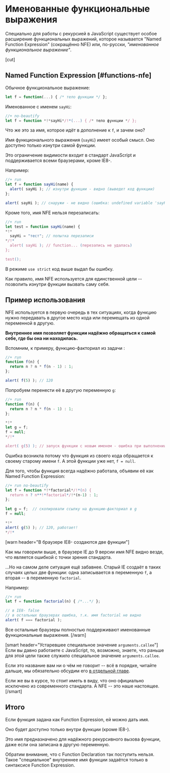 # Именованные функциональные выражения

Специально для работы с рекурсией в JavaScript существует особое расширение функциональных выражений, которое называется "Named Function Expression" (сокращённо NFE) или, по-русски, *"именованное функциональное выражение"*.

[cut]


## Named Function Expression [#functions-nfe]

Обычное функциональное выражение:
```js
let f = function(...) { /* тело функции */ };
```

Именованное с именем `sayHi`:

```js
//+ no-beautify
let f = function *!*sayHi*/!*(...) { /* тело функции */ };
```

Что же это за имя, которое идёт в дополнение к `f`, и зачем оно?

Имя функционального выражения (`sayHi`) имеет особый смысл. Оно доступно только изнутри самой функции.

Это ограничение видимости входит в стандарт JavaScript и поддерживается всеми браузерами, кроме IE8-.

Например:

```js
//+ run
let f = function sayHi(name) {
  alert( sayHi ); // изнутри функции - видно (выведет код функции) 
};

alert( sayHi ); // снаружи - не видно (ошибка: undefined variable 'sayHi')
```

Кроме того, имя NFE нельзя перезаписать:

```js
//+ run
let test = function sayHi(name) {
*!*
  sayHi = "тест"; // попытка перезаписи
*/!*
  alert( sayHi ); // function... (перезапись не удалась)
};

test();
```

В режиме `use strict` код выше выдал бы ошибку.

Как правило, имя NFE используется для единственной цели -- позволить изнутри функции вызвать саму себя.

## Пример использования 

NFE используется в первую очередь в тех ситуациях, когда функцию нужно передавать в другое место кода или перемещать из одной переменной в другую. 

**Внутреннее имя позволяет функции надёжно обращаться к самой себе, где бы она ни находилась.**

Вспомним, к примеру, функцию-факториал из задачи [](/task/factorial):

```js
//+ run
function f(n) {
  return n ? n * f(n - 1) : 1;
};

alert( f(5) ); // 120
```

Попробуем перенести её в другую переменную `g`:

```js
//+ run
function f(n) {
  return n ? n * f(n - 1) : 1;
};

*!*
let g = f;
f = null;
*/!*

alert( g(5) ); // запуск функции с новым именем - ошибка при выполнении!
```

Ошибка возникла потому что функция из своего кода обращается к своему старому имени `f`. А этой функции уже нет, `f = null`.

Для того, чтобы функция всегда надёжно работала, объявим её как Named Function Expression:

```js
//+ run no-beautify
let f = function *!*factorial*/!*(n) { 
  return n ? n**!*factorial*/!*(n-1) : 1;
};
 
let g = f;  // скопировали ссылку на функцию-факториал в g
f = null;

*!*
alert( g(5) ); // 120, работает!
*/!*
```

[warn header="В браузере IE8- создаются две функции"]

Как мы говорили выше, в браузере IE до 9 версии имя NFE видно везде, что является ошибкой с точки зрения стандарта.

...Но на самом деле ситуация ещё забавнее. Старый IE создаёт в таких случаях целых две функции: одна записывается в переменную `f`, а вторая -- в переменную `factorial`.

Например:

```js
//+ run
let f = function factorial(n) { /*...*/ };

// в IE8- false
// в остальных браузерах ошибка, т.к. имя factorial не видно
alert( f === factorial );
```

Все остальные браузеры полностью поддерживают именованные функциональные выражения.
[/warn]


[smart header="Устаревшее специальное значение `arguments.callee`"]
Если вы давно работаете с JavaScript, то, возможно, знаете, что раньше для этой цели также служило специальное значение `arguments.callee`. 

Если это название вам ни о чём не говорит -- всё в порядке, читайте дальше, мы обязательно обсудим его [в отдельной главе](#arguments-callee).

Если же вы в курсе, то стоит иметь в виду, что оно официально исключено из современного стандарта. А NFE -- это наше настоящее. 
[/smart]


## Итого

Если функция задана как Function Expression, ей можно дать имя. 

Оно будет доступно только внутри функции (кроме IE8-).

Это имя предназначено для надёжного рекурсивного вызова функции, даже если она записана в другую переменную.

Обратим внимание, что с Function Declaration так поступить нельзя. Такое "специальное" внутреннее имя функции задаётся только в синтаксисе Function Expression.

